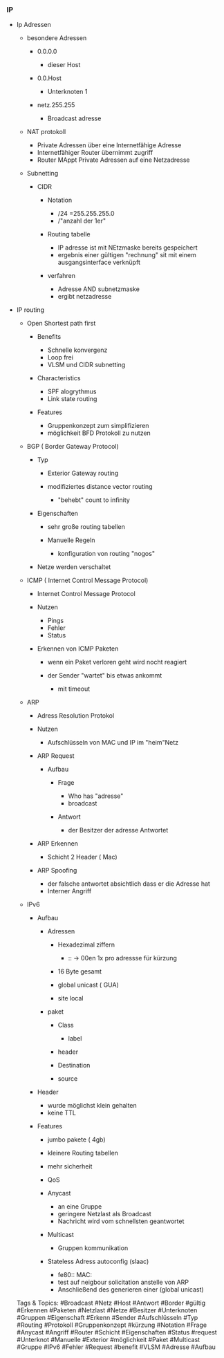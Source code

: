 ### IP

- Ip Adressen

	- besondere Adressen

		- 0.0.0.0

			- dieser Host

		- 0.0.Host

			- Unterknoten 1

		- netz.255.255

			- Broadcast adresse

	- NAT protokoll

		- Private Adressen über eine Internetfähige Adresse
		- Internetfähiger Router übernimmt zugriff
		- Router MAppt Private Adressen auf eine Netzadresse

	- Subnetting

		- CIDR

			- Notation

				- /24 =255.255.255.0
				- /"anzahl der 1er"

			- Routing tabelle 

				- IP adresse ist mit NEtzmaske bereits gespeichert
				- ergebnis einer gültigen "rechnung" sit mit einem ausgangsinterface verknüpft

			- verfahren

				- Adresse AND subnetzmaske
				- ergibt netzadresse

- IP routing

	- Open Shortest path first

		- Benefits

			- Schnelle konvergenz
			- Loop frei
			- VLSM und CIDR subnetting

		- Characteristics

			- SPF alogrythmus
			- Link state routing

		- Features

			- Gruppenkonzept zum simplifizieren
			- möglichkeit BFD Protokoll zu nutzen

	- BGP ( Border Gateway Protocol)

		- Typ

			- Exterior Gateway routing
			- modifiziertes distance vector routing

				- "behebt" count to infinity

		- Eigenschaften

			- sehr große routing tabellen
			- Manuelle Regeln

				- konfiguration von routing "nogos"

		- Netze werden verschaltet

	- ICMP ( Internet Control Message Protocol)

		- Internet Control Message Protocol
		- Nutzen

			- Pings
			- Fehler
			- Status

		- Erkennen von ICMP Paketen

			- wenn ein Paket verloren geht wird nocht reagiert
			- der Sender "wartet" bis etwas ankommt

				- mit timeout

	- ARP

		- Adress Resolution Protokol
		- Nutzen

			- Aufschlüsseln von MAC und IP im "heim"Netz

		- ARP Request

			- Aufbau

				- Frage

					- Who has "adresse"
					- broadcast

				- Antwort

					- der Besitzer der adresse Antwortet

		- ARP Erkennen

			- Schicht 2 Header ( Mac)

		- ARP Spoofing

			- der falsche antwortet absichtlich dass er die Adresse hat
			- Interner Angriff

	- IPv6

		- Aufbau

			- Adressen

				- Hexadezimal ziffern

					- :: -> 00en 1x pro adressse für kürzung

				- 16 Byte gesamt
				- global unicast ( GUA)
				- site local

			- paket

				- Class

					- label

				- header
				- Destination
				- source 

		- Header

			- wurde möglichst klein gehalten 
			- keine TTL

		- Features

			- jumbo pakete ( 4gb)
			- kleinere Routing tabellen
			- mehr sicherheit
			- QoS
			- Anycast

				- an eine Gruppe 
				- geringere Netzlast als Broadcast
				- Nachricht wird vom schnellsten geantwortet

			- Multicast

				- Gruppen kommunikation

			- Stateless Adress autoconfig (slaac)

				- fe80:: MAC:
				- test auf neigbour solicitation  anstelle von ARP
				- Anschließend des generieren einer (global unicast)

   Tags & Topics:
   #Broadcast
   #Netz
   #Host
   #Antwort
   #Border
   #gültig
   #Erkennen
   #Paketen
   #Netzlast
   #Netze
   #Besitzer
   #Unterknoten
   #Gruppen
   #Eigenschaft
   #Erkenn
   #Sender
   #Aufschlüsseln
   #Typ
   #Routing
   #Protokoll
   #Gruppenkonzept
   #kürzung
   #Notation
   #Frage
   #Anycast
   #Angriff
   #Router
   #Schicht
   #Eigenschaften
   #Status
   #request
   #Unterknot
   #Manuelle
   #Exterior
   #möglichkeit
   #Paket
   #Multicast
   #Gruppe
   #IPv6
   #Fehler
   #Request
   #benefit
   #VLSM
   #Adresse
   #Aufbau